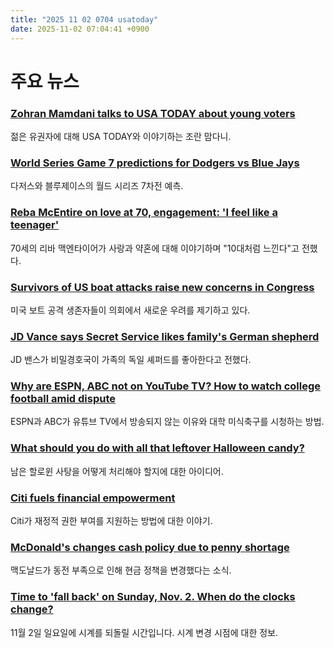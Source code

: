 ```yaml
---
title: "2025 11 02 0704 usatoday"
date: 2025-11-02 07:04:41 +0900
---
```


# 주요 뉴스

### [Zohran Mamdani talks to USA TODAY about young voters](https://www.usatoday.com/story/news/politics/2025/11/01/zohran-mamdani-interview-young-voters/87016234007/)
 젊은 유권자에 대해 USA TODAY와 이야기하는 조란 맘다니.

### [World Series Game 7 predictions for Dodgers vs Blue Jays](https://www.usatoday.com/story/sports/mlb/2025/11/01/dodgers-vs-blue-jays-predictions-world-series-game-7-picks/87034302007/)
 다저스와 블루제이스의 월드 시리즈 7차전 예측.

### [Reba McEntire on love at 70, engagement: 'I feel like a teenager'](https://www.usatoday.com/story/entertainment/tv/2025/11/01/reba-mcentire-happys-place-rex-linn/86884492007/)
 70세의 리바 맥엔타이어가 사랑과 약혼에 대해 이야기하며 "10대처럼 느낀다"고 전했다.

### [Survivors of US boat attacks raise new concerns in Congress](https://www.usatoday.com/story/news/politics/2025/11/01/us-boat-attacks-victims-hegseth-congress/87009400007/)
 미국 보트 공격 생존자들이 의회에서 새로운 우려를 제기하고 있다.

### [JD Vance says Secret Service likes family's German shepherd](https://www.usatoday.com/story/news/politics/2025/11/01/jd-vance-family-dog-secret-service/87034202007/)
 JD 밴스가 비밀경호국이 가족의 독일 셰퍼드를 좋아한다고 전했다.

### [Why are ESPN, ABC not on YouTube TV? How to watch college football amid dispute](https://www.usatoday.com/story/sports/ncaaf/2025/11/01/why-are-espn-abc-disney-channels-not-on-youtube-tv-college-football-how-to-watch/87008661007/)
 ESPN과 ABC가 유튜브 TV에서 방송되지 않는 이유와 대학 미식축구를 시청하는 방법.

### [What should you do with all that leftover Halloween candy?](https://www.usatoday.com/story/news/nation/2025/11/01/leftover-halloween-candy-ideas/86943104007/)
 남은 할로윈 사탕을 어떻게 처리해야 할지에 대한 아이디어.

### [Citi fuels financial empowerment](https://www.usatoday.com/story/sponsor-story/citi/2025/10/01/citi-empowers-financial-progress-strong-futures-for-all-chicagoans/86366366007/)
 Citi가 재정적 권한 부여를 지원하는 방법에 대한 이야기.

### [McDonald's changes cash policy due to penny shortage](https://www.usatoday.com/story/money/2025/10/31/mcdonalds-penny-shortage-rounding-cash-transactions/87008678007/)
 맥도날드가 동전 부족으로 인해 현금 정책을 변경했다는 소식.

### [Time to 'fall back' on Sunday, Nov. 2. When do the clocks change?](https://www.usatoday.com/story/news/nation/2025/11/01/daylight-saving-time-ending-clocks-fall-back-overnight/87035199007/)
 11월 2일 일요일에 시계를 되돌릴 시간입니다. 시계 변경 시점에 대한 정보.